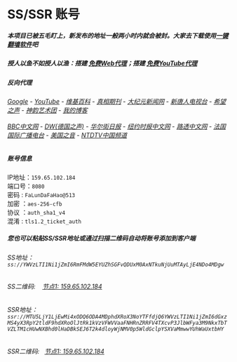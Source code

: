 # SS/SSR 账号 

##### 本项目已被五毛盯上，新发布的地址一般两小时内就会被封。大家去下载使用[一键翻墙软件](https://github.com/gfw-breaker/nogfw/blob/master/README.md)吧

##### 授人以鱼不如授人以渔：搭建 [免费Web代理](https://github.com/no-gfw/heroku-node-proxy#--end--)；搭建 [免费YouTube代理](https://github.com/gfw-breaker/you2php-heroku#--end--) 

##### 反向代理
######  [Google](https://test-52cents.herokuapp.com/proxy/https://www.google.com/search?q=425事件) - [YouTube](https://the-youtube.herokuapp.com/search.php?q=425%E4%BA%8B%E4%BB%B6) - [维基百科](https://test-52cents.herokuapp.com/proxy/https://zh.wikipedia.org/wiki/喬高-麥塔斯調查報告)  - [真相期刊](https://test-52cents.herokuapp.com/proxy/http://qikan.minghui.org/display.aspx?category_id=3&zhuanti_id=2) - [大纪元新闻网](https://test-52cents.herokuapp.com/proxy/http://www.epochtimes.com/) - [新唐人电视台](https://test-52cents.herokuapp.com/proxy/http://www.ntdtv.com/) - [希望之声](https://test-52cents.herokuapp.com/proxy/http://soundofhope.org/) - [神韵艺术团](https://test-52cents.herokuapp.com/proxy/http://www.ntdtv.com/xtr/gb/prog673.html) - [我的博客](https://test-52cents.herokuapp.com/proxy/http://truth.atspace.eu/)<br/> <br/> [BBC中文网](https://test-52cents.herokuapp.com/proxy/http://www.bbc.com/zhongwen/simp) - [DW(德国之声)](https://test-52cents.herokuapp.com/proxy/http://www.dw.com/zh/在线报导/s-9058?&zhongwen=simp) - [华尔街日报](https://test-52cents.herokuapp.com/proxy/https://cn.wsj.com/zh-hans) - [纽约时报中文网](https://test-52cents.herokuapp.com/proxy/https://cn.nytimes.com/) - [路透中文网](https://test-52cents.herokuapp.com/proxy/https://cn.reuters.com/) - [法国国际广播电台](https://test-52cents.herokuapp.com/proxy/http://cn.rfi.fr/) - [美国之音](https://test-52cents.herokuapp.com/proxy/https://www.voachinese.com/) - [NTDTV中国频道](https://my-ntdtv.herokuapp.com/)


##### 账号信息
IP地址：`159.65.102.184`  
端口号：`8080`  
密码  : `FaLunDaFaHao@513`  
加密  ：`aes-256-cfb`  
协议  ：`auth_sha1_v4`  
混淆  : `tls1.2_ticket_auth`  

##### 您也可以粘贴SS/SSR地址或通过扫描二维码自动将账号添加到客户端

######  SS地址： `ss://YWVzLTI1Ni1jZmI6RmFMdW5EYUZhSGFvQDUxM0AxNTkuNjUuMTAyLjE4NDo4MDgw`   
######  SS二维码: &nbsp;&nbsp; <a href="http://159.65.102.184/info/ss.html" target="_blank">节点1: 159.65.102.184</a> 
######  SSR地址： `ssr://MTU5LjY1LjEwMi4xODQ6ODA4MDphdXRoX3NoYTFfdjQ6YWVzLTI1Ni1jZmI6dGxzMS4yX3RpY2tldF9hdXRoOlJtRk1kVzVFWVVaaFNHRnZRRFV4TXcvP3JlbWFya3M9NkxTbTVZLTM1cHUwNXBhd0lHaDBkSEJ6T2k4dloyWjNMV0p5WldGclpYSXVaMmwwYUhWaUxtbHY`     
######  SSR二维码: &nbsp;&nbsp;<a href="http://159.65.102.184/info/ssr.html" target="_blank">节点1: 159.65.102.184</a> 


